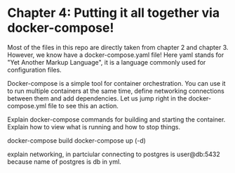# Chapter 4: Putting it all together via docker-compose!

Most of the files in this repo are directly taken from chapter 2 and chapter 3. However, we know have a docker-compose.yaml file!
Here yaml stands for "Yet Another Markup Language", it is a language commonly used for configuration files.

Docker-compose is a simple tool for container orchestration. You can use it to run multiple containers at the same time, define networking connections between them and add dependencies. Let us jump right in the docker-compose.yml file to see this an action.

Explain docker-compose commands for building and starting the container.
Explain how to view what is running and how to stop things.

docker-compose build
docker-compose up (-d)

explain networking, in partciular connecting to postgres is user@db:5432 because name of postgres is db in yml.
